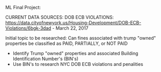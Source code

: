 ML Final Project:

CURRENT DATA SOURCES:
DOB ECB VIOLATIONS: https://data.cityofnewyork.us/Housing-Development/DOB-ECB-Violations/6bgk-3dad - March 22, 2017

Initial topic to be researched:
Can fines associated with trump "owned" properties be classified as PAID, PARTIALLY, or NOT PAID

- Identify Trump "owned" properties and associated Building Identification Number's (BIN's) 
- Use BIN's to research NYC DOB ECB violations and penalities
